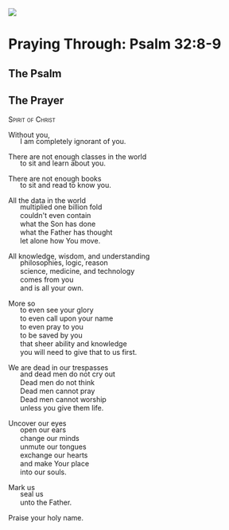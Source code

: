 <img class="intro-right" src="/images/art-paris-psalter.jpg">

<style>
  li {list-style-type: none;}
  p + ul {
    margin-top: -18px;
}
</style>

# Praying Through: Psalm 32:8-9

## The Psalm

## The Prayer

<div style="font-variant: small-caps;">
Spirit of Christ
</div>

Without you,
* I am completely ignorant of you.

There are not enough classes in the world
* to sit and learn about you.

There are not enough books
* to sit and read to know you.

All the data in the world
* multiplied one billion fold
* couldn't even contain 
* what the Son has done
* what the Father has thought
* let alone how You move.

All knowledge, wisdom, and understanding
* philosophies, logic, reason
* science, medicine, and technology
* comes from you
* and is all your own.

More so
* to even see your glory
* to even call upon your name
* to even pray to you
* to be saved by you
* that sheer ability and knowledge
* you will need to give that to us first.

We are dead in our trespasses
* and dead men do not cry out
* Dead men do not think
* Dead men cannot pray
* Dead men cannot worship
* unless you give them life.

Uncover our eyes
* open our ears
* change our minds
* unmute our tongues
* exchange our hearts
* and make Your place
* into our souls.

Mark us
* seal us
* unto the Father.

Praise your holy name.
